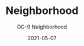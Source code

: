 ---
image_primary: "img/dg+neighborhood+art.jpg"
image_secondary: "img/DG+Neighborhood+Interior.jpg"
subtitle: "DG-9  Neighborhood"
tags: 
  - "Wall Coverings"
title: "Neighborhood"
href: "https://www.areaenvironments.com/order/dg-neighborhood"
designer: "Doug Glovaski"
category: "Wall Coverings"
manufacturer: "Area Environments"
slug: "/manufacturers/area-environments/wall-coverings/doug-glovaski-neighborhood"
date: "2021-05-07"
---